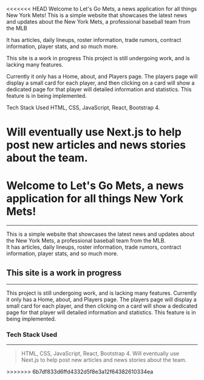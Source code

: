 <<<<<<< HEAD
Welcome to Let's Go Mets, a news application for all things New York Mets!
This is a simple website that showcases the latest news and updates about the New York Mets, a professional baseball team from the MLB

It has articles, daily lineups, roster information, trade rumors, contract information, player stats, and so much more.

This site is a work in progress
This project is still undergoing work, and is lacking many features.

Currently it only has a Home, about, and Players page. The players page will display a small card for each player, and then clicking on a card will show a dedicated page for that player will detailed information and statistics. This feature is in being implemented.

Tech Stack Used
HTML, CSS, JavaScript, React, Bootstrap 4.

Will eventually use Next.js to help post new articles and news stories about the team.
=======
# Welcome to Let's Go Mets, a news application for all things New York Mets!
<hr />
This is a simple website that showcases the latest news and updates about the New York Mets, a professional baseball team from the MLB.  <br />
It has articles, daily lineups, roster information, trade rumors, contract information, player stats, and so much more.

## This site is a work in progress
<hr />
This project is still undergoing work, and is lacking many features.
Currently it only has a Home, about, and Players page. The players page will display a small card for each player, and then clicking on a card will show a dedicated page for that player will detailed information and statistics. This feature is in being implemented.

### Tech Stack Used
<hr />
<blockquote>HTML, CSS, JavaScript, React, Bootstrap 4.
Will eventually use Next.js to help post new articles and news stories about the team.</blockquote>
>>>>>>> 6b7df833d6ffd4332d5f8e3a12f64382610334ea
